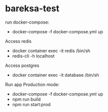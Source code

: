 # bareksa-test

run docker-compose:
- docker-compose -f docker-compose.yml up

Access redis
- docker container exec -it redis /bin/sh
- redis-cli -h localhost

Access postgres
- docker container exec -it database /bin/sh

Run app Production mode:
- docker-compose -f docker-compose.yml up
- npm run build
- npm run start:prod
